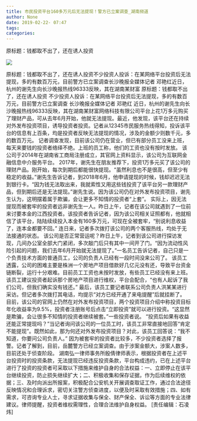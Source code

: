 ```yaml
---
title: 市民投资平台160多万元后无法提现！警方已立案调查_湖南频道
author: None
date: 2019-02-22- 07:47
tags: 
categories: 
---
```

原标题：钱都取不出了，还在诱人投资
<!-- more -->
                
<img align="center" border="0" src="http://p2.ifengimg.com/a/2016/0810/204c433878d5cf9size1_w16_h16.png" />
                
            
原标题：钱都取不出了，还在诱人投资不少投资人投诉：在某网络平台投资后无法提现，多的有数百万元，目前警方已立案调查长沙晚报全媒体记者 邓艳红近日，杭州的谢先生向长沙晚报热线96333反映，其在湖南某财富
原标题：钱都取不出了，还在诱人投资
不少投资人投诉：在某网络平台投资后无法提现，多的有数百万元，目前警方已立案调查
长沙晚报全媒体记者 邓艳红
近日，杭州的谢先生向长沙晚报热线96333反映，其在湖南某财富网络科技有限公司平台上花1万多元购买了理财产品，可从去年6月开始，他就无法提现。最近，他发现，该平台还在持续对外发布投资项目，诱导投资者投资。记者从12345市民服务热线得知，投诉该平台的信息有上百条，均是投资者反映无法提现的情况，涉及的金额少则数千元，多的数百万元。
记者调查发现，目前该公司仍在营业，但已有部分员工没来上班，每天来要钱的投资者络绎不绝。上班的员工称，他们的工资也没有按时发放。
该公司于2014年在湖南省工商局注册成立，其官网上资料显示，该公司为互联网金融信息中介服务平台。
2017年，谢先生在朋友推荐下，投资1万多元买了该公司的理财产品。刚开始，每次到期后都能很快提现。“虽然利息也不是很高，但至少有稳定的收益。”谢先生告诉记者，到2018年6月，他申请提现的时候，钱却迟迟无法到银行卡。“因为钱无法取出来，我就索性又用这些钱投资了该平台另一款理财产品，但到期后还是无法提现。”谢先生说。因为该公司仍在对外发布投资项目，谢先生认为，这明摆着属于欺骗，会让更多不知情的投资者“上套”。
实际上，因无法提现而被套牢的投资者远非谢先生一人。昨日上午，记者在该公司就遇到了一位前来讨要本金的江西投资者。该投资者告诉记者，因为该公司相关证照都有，他就相信了该平台，陆陆续续投入本金有160多万元，可现在全被套牢，“别说利息收益了，连本金都要不回。”
连日来，记者多次拨打该公司的两个客服热线，均处于无法接通的状态。
该公司是否正常营运呢？昨日上午，记者到该公司进行探访发现，几间办公室全部大门紧闭，多次敲门后只有其中一间开了门。“因为流动性风险引起的问题，我们去年6月开始就无法提现了。”一名员工告诉记者，自己只是一个负责技术方面的普通员工，公司的负责人已经有一段时间没来公司了。
该员工透露，公司的困难主要是株洲一个房地产项目借款好几亿元没有还，导致平台资金链断裂，运行十分艰难。目前员工工资也未按时发放，有些员工已经没有来上班。该员工建议投资者起诉那个房地产项目进行维权，平台会配合，“也有人起诉了我们公司，但我们确实没有钱还。”
最后，该员工要记者联系公司负责人洪某某进行采访。但记者多次拨打其电话，均提示“对方已经开通了来电提醒”后就挂断了。
目前，该公司的官网上仍然在对外发布投资项目，两个投资项目介绍中称投资目标年化收益率为9.5%，投资者注册账号后点击“立即投资”就可以进行投资。“这显然是欺骗，会让很多不知情的投资者继续被套。”一些投资者说。
“投资后如果有收益还能正常提现吗？”当记者询问该公司的一位员工时，该员工非常直接地回答“肯定不能提现”。既然如此，那为何还对外发布投资项目？对此，该员工回答说：“我不知道，你要问公司负责人。”
因为被套牢的投资者比较多，不少投资者选择了报警。记者了解到，目前，岳麓警方已经立案调查。由于涉案金额大，涉案人数多，目前还处于侦查阶段。
湖南弘一律师事务所殷倩律师表示，根据投资者在上述平台投资时的投资条款，无法提现已经违反投资条款，平台构成违约，已在上述平台进行了投资的投资者可采取以下措施来维护自身的合法权益：一、立即停止在该平台继续投资，防止损失继续扩大；二、积极收集和保存证据，作为后续维权的依据；三、及时向派出所报案，积极配合公安机关开展调查取证工作，通过合法途径反映情况和合理诉求，密切关注警方侦查进度，以便及时采取有效措施；四、如有需求，可咨询专业人士，寻求证据收集与保全、财产保全、诉讼等方面的专业法律建议。律师提醒，投资者维权需理性，合理合法维护自身权益。
[责任编辑：石凌炜]
            
